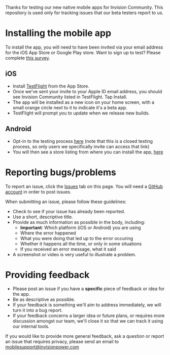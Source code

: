 Thanks for testing our new native mobile apps for Invision Community. This repository is used only for tracking issues that our beta testers report to us.

# Installing the mobile app

To install the app, you will need to have been invited via your email address for the iOS App Store or Google Play store. Want to sign up to test? Please complete [this survey](https://www.surveymonkey.com/r/ZF3GXLL).

## iOS

- Install [TestFlight](https://apps.apple.com/us/app/testflight/id899247664) from the App Store.
- Once we've sent your invite to your Apple ID email address, you should see Invision Community listed in TestFlight. Tap Install.
- The app will be installed as a new icon on your home screen, with a small orange circle next to it to indicate it's a beta app.
- TestFlight will prompt you to update when we release new builds.

## Android

- Opt-in to the testing process [here]( https://play.google.com/apps/testing/com.invisioncommunity.app) (note that this is a closed testing process, so only users we specifically invite can access that link)
- You will then see a store listing from where you can install the app, [here](https://play.google.com/store/apps/details?id=com.invisioncommunity.app)


# Reporting bugs/problems

To report an issue, click the [Issues](https://github.com/InvisionPowerServices/Mobile-App-Issues/issues) tab on this page. You will need a [GitHub account](https://github.com/) in order to post issues.

When submitting an issue, please follow these guidelines:

- Check to see if your issue has already been reported.
- Use a short, descriptive title.
- Provide as much information as possible in the body, including:
    - **Important**: Which platform (iOS or Android) you are using
    - Where the error happened
    - What you were doing that led up to the error occuring
    - Whether it happens all the time, or only in some situations
    - If you received an error message, what it said
- A screenshot or video is very useful to illustrate a problem.

# Providing feedback

- Please post an issue if you have a **specific** piece of feedback or idea for the app.
- Be as descriptive as possible.
- If your feedback is something we'll aim to address immediately, we will turn it into a bug report.
- If your feedback concerns a larger idea or future plans, or requires more discussion amongst our team, we'll close it so that we can track it using our internal tools.

If you would like to provide more general feedback, ask a question or report an issue that requires privacy, please send an email to mobilesupport@invisionpower.com